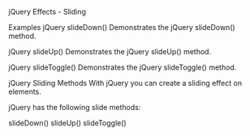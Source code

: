  jQuery Effects - Sliding




   Examples
jQuery slideDown() Demonstrates the jQuery slideDown() method.

jQuery slideUp() Demonstrates the jQuery slideUp() method.

jQuery slideToggle() Demonstrates the jQuery slideToggle() method.

jQuery Sliding Methods With jQuery you can create a sliding effect on elements.

jQuery has the following slide methods:

slideDown() slideUp() slideToggle()
